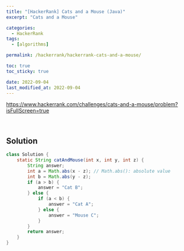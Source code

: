 ```yaml
---
title: "[HackerRank] Cats and a Mouse (Java)"
excerpt: "Cats and a Mouse"

categories:
  - HackerRank
tags:
  - [algorithms]

permalink: /hackerrank/hackerrank-cats-and-a-mouse/

toc: true
toc_sticky: true

date: 2022-09-04
last_modified_at: 2022-09-04
---
```


<https://www.hackerrank.com/challenges/cats-and-a-mouse/problem?isFullScreen=true>

<br>

## Solution

```java
class Solution {
    static String catAndMouse(int x, int y, int z) {
        String answer;
        int a = Math.abs(x - z); // Math.abs(): absolute value
        int b = Math.abs(y - z);
        if (a > b) {
            answer = "Cat B";
        } else {
            if (a < b) {
                answer = "Cat A";
            } else {
                answer = "Mouse C";
            }
        }
        return answer;
    }
}
```